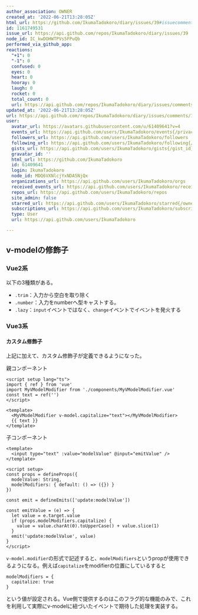 ```yaml
---
author_association: OWNER
created_at: '2022-06-21T13:28:05Z'
html_url: https://github.com/IkumaTadokoro/diary/issues/39#issuecomment-1161749531
id: 1161749531
issue_url: https://api.github.com/repos/IkumaTadokoro/diary/issues/39
node_id: IC_kwDOHWTPVs5FPuQb
performed_via_github_app: 
reactions:
  "+1": 0
  "-1": 0
  confused: 0
  eyes: 0
  heart: 0
  hooray: 0
  laugh: 0
  rocket: 0
  total_count: 0
  url: https://api.github.com/repos/IkumaTadokoro/diary/issues/comments/1161749531/reactions
updated_at: '2022-06-21T13:28:05Z'
url: https://api.github.com/repos/IkumaTadokoro/diary/issues/comments/1161749531
user:
  avatar_url: https://avatars.githubusercontent.com/u/61409641?v=4
  events_url: https://api.github.com/users/IkumaTadokoro/events{/privacy}
  followers_url: https://api.github.com/users/IkumaTadokoro/followers
  following_url: https://api.github.com/users/IkumaTadokoro/following{/other_user}
  gists_url: https://api.github.com/users/IkumaTadokoro/gists{/gist_id}
  gravatar_id: ''
  html_url: https://github.com/IkumaTadokoro
  id: 61409641
  login: IkumaTadokoro
  node_id: MDQ6VXNlcjYxNDA5NjQx
  organizations_url: https://api.github.com/users/IkumaTadokoro/orgs
  received_events_url: https://api.github.com/users/IkumaTadokoro/received_events
  repos_url: https://api.github.com/users/IkumaTadokoro/repos
  site_admin: false
  starred_url: https://api.github.com/users/IkumaTadokoro/starred{/owner}{/repo}
  subscriptions_url: https://api.github.com/users/IkumaTadokoro/subscriptions
  type: User
  url: https://api.github.com/users/IkumaTadokoro

---
```

## v-modelの修飾子

### Vue2系

以下の3種類がある。

- `.trim`：入力から空白を取り除く
- `.number`：入力をnumberへ型キャストする。
- `.lazy`：`input`イベントではなく、`change`イベントでイベントを発火する

### Vue3系

#### カスタム修飾子

上記に加えて、カスタム修飾子が定義できるようになった。

親コンポーネント

```vue
<script setup lang="ts">
import { ref } from 'vue'
import MyVModelModifier from './components/MyVModelModifier.vue'
const text = ref('')
</script>

<template>
  <MyVModelModifier v-model.capitalize="text"></MyVModelModifier>
  {{ text }}
</template>
```

子コンポーネント

```vue
<template>
  <input type="text" :value="modelValue" @input="emitValue" />
</template>

<script setup>
const props = defineProps({
  modelValue: String,
  modelModifiers: { default: () => ({}) }
})

const emit = defineEmits(['update:modelValue'])

const emitValue = (e) => {
  let value = e.target.value
  if (props.modelModifiers.capitalize) {
    value = value.charAt(0).toUpperCase() + value.slice(1)
  }
  emit('update:modelValue', value)
}
</script>
```

`v-model.modifier`の形式で記述すると、`modelModifiers`というpropが使用できるようになる。例えば`capitalize`をmodifierの位置にしているすると

```vue
modelModifiers = {
  capitalize: true
}
```

という値が設定される。Vue側で提供するのはこのフラグ的な機能のみで、これを利用して実際にv-modelに紐づいたイベントで期待した処理を実装する。
